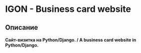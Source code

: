 # IGON - Business card website

## Описание
#### Сайт-визитка на Python/Django. / A business card website in Python/Django.